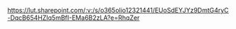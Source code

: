 https://lut.sharepoint.com/:v:/s/o365olio12321441/EUoSdEYJYz9DmtG4ryC-DqcB654HZIq5mBfI-EMa6B2zLA?e=RhqZer
